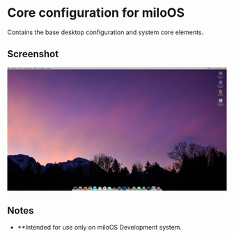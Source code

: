 # Core configuration for miloOS

Contains the base desktop configuration and system core elements.

## Screenshot

![Screenshot](https://github.com/Wamphyre/miloOS-core/blob/main/miloOS-desktop.png)

## Notes

* **Intended for use only on miloOS Development system.
